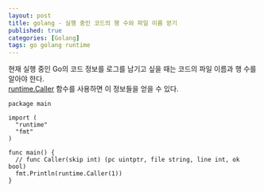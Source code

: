 ```yaml
---
layout: post
title: golang - 실행 중인 코드의 행 수와 파일 이름 얻기
published: true
categories: [Golang]
tags: go golang runtime
---
```

현재 실행 중인 Go의 코드 정보를 로그를 남기고 싶을 때는 코드의 파일 이름과 행 수를 알아야 한다.  
[runtime.Caller](https://golang.org/pkg/runtime/#Caller) 함수를 사용하면 이 정보들을 얻을 수 있다.  
  
```
package main

import (
  "runtime"
  "fmt"
)

func main() {
  // func Caller(skip int) (pc uintptr, file string, line int, ok bool)
  fmt.Println(runtime.Caller(1))
}
```

